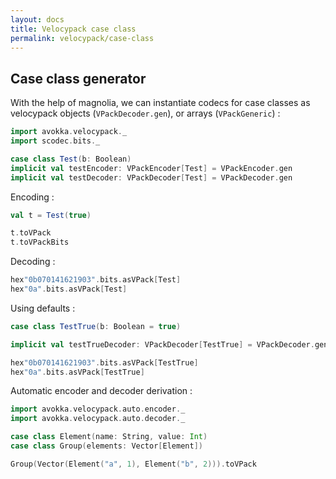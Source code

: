 ```yaml
---
layout: docs
title: Velocypack case class
permalink: velocypack/case-class
---
```


## Case class generator

With the help of magnolia, we can instantiate codecs for case classes as velocypack objects (`VPackDecoder.gen`), or arrays (`VPackGeneric`) :

```scala mdoc:to-string
import avokka.velocypack._
import scodec.bits._

case class Test(b: Boolean)
implicit val testEncoder: VPackEncoder[Test] = VPackEncoder.gen
implicit val testDecoder: VPackDecoder[Test] = VPackDecoder.gen
```

Encoding :

```scala mdoc:to-string
val t = Test(true)

t.toVPack      
t.toVPackBits
```

Decoding :

```scala mdoc:to-string
hex"0b070141621903".bits.asVPack[Test]
hex"0a".bits.asVPack[Test]                                                                                         
```

Using defaults :

```scala mdoc:to-string
case class TestTrue(b: Boolean = true)        

implicit val testTrueDecoder: VPackDecoder[TestTrue] = VPackDecoder.gen

hex"0b070141621903".bits.asVPack[TestTrue]            
hex"0a".bits.asVPack[TestTrue]                                                                                                         
```

Automatic encoder and decoder derivation :

```scala mdoc:to-string
import avokka.velocypack.auto.encoder._
import avokka.velocypack.auto.decoder._

case class Element(name: String, value: Int)
case class Group(elements: Vector[Element])

Group(Vector(Element("a", 1), Element("b", 2))).toVPack
```